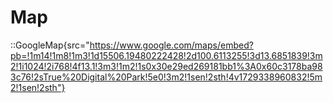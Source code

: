 
# Map

::GoogleMap{src="https://www.google.com/maps/embed?pb=!1m14!1m8!1m3!1d15506.19480222428!2d100.6113255!3d13.6851839!3m2!1i1024!2i768!4f13.1!3m3!1m2!1s0x30e29ed269181bb1%3A0x60c3178ba983c76!2sTrue%20Digital%20Park!5e0!3m2!1sen!2sth!4v1729338960832!5m2!1sen!2sth"}
